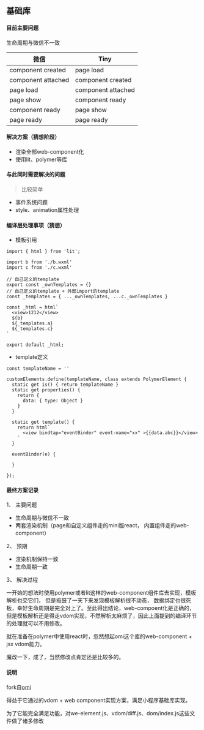## 基础库


#### 目前主要问题

生命周期与微信不一致

|  微信       |    Tiny   |
| ----------- |--------- |
|  component created   |   page load  |
|  component attached    |   component created  |
|   page load   |   component attached  |
|   page show    |  component ready   |
|   component ready |    page show   |
|   page ready    |      page ready  |


#### 解决方案（猜想阶段）

* 渲染全部web-component化
* 使用lit、polymer等库

#### 与此同时需要解决的问题
> 比较简单

- 事件系统问题
- style、animation属性处理

#### 编译层处理事项（猜想）

- 模板引用
```
import { html } from 'lit';

import b from './b.wxml'
import c from './c.wxml'

// 自己定义的template
export const _ownTemplates = {}
// 自己定义的template + 外部import的template
const _templates = { ..._ownTemplates, ...c._ownTemplates }

const _html = html`
  <view>1212</view>
  ${b}
  ${_templates.a}
  ${_templates.c}
`

export default _html;
```

- template定义
```
const templateName = ''

customElements.define(templateName, class extends PolymerElement {
  static get is() { return templateName }
  static get properties() {
    return {
      data: { type: Object }
    }
  }

  static get template() {
    return html`
      <view bindtap="eventBinder" event-name="xx" >{{data.abc}}</view>
    `
  }

  eventBinder(e) {
    
  }

});

```


#### 最终方案记录

1、 主要问题

  * 生命周期与微信不一致
  * 两套渲染机制（page和自定义组件走的mini版react， 内置组件走的web-component）

2、 预期

  - 渲染机制保持一致
  - 生命周期一致

3、 解决过程

一开始的想法时使用polymer或者lit这样的web-component组件库去实现，模板解析也交它们， 但是捣鼓了一天下来发现模板解析很不动态， 数据绑定也很死板，幸好生命周期是完全对上了。至此得出结论，web-compoent化是正确的，但是模板解析还是得走vdom实现，不然解析太麻烦了，因此上面提到的编译环节的处理就可以不用修改。

就在准备在polymer中使用react时，忽然想起omi这个库的web-component + jsx vdom能力。

魔改一下，成了，当然修改点肯定还是比较多的。


#### 说明

fork自[omi](https://github.com/Tencent/omi)

得益于它通过的vdom + web component实现方案，满足小程序基础库实现。

为了它能完全满足功能，对we-element.js、vdom/diff.js、dom/index.js这些文件做了诸多修改